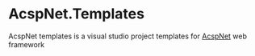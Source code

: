 AcspNet.Templates
=================

AcspNet templates is a visual studio project templates for [AcspNet](https://github.com/i4004/AcspNet) web framework
